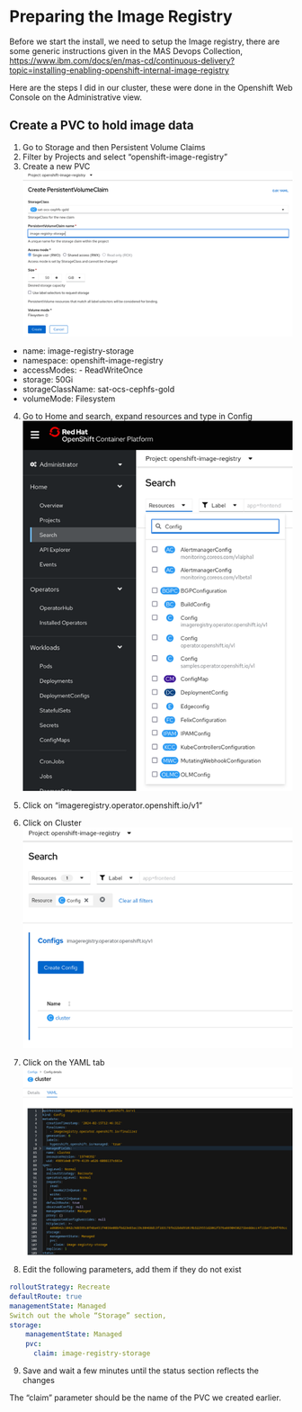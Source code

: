# Preparing the Image Registry

Before we start the install, we need to setup the Image registry, there are some generic instructions given in the MAS Devops Collection,  
https://www.ibm.com/docs/en/mas-cd/continuous-delivery?topic=installing-enabling-openshift-internal-image-registry

Here are the steps I did in our cluster, these were done in the Openshift Web Console on the Administrative view.  

## Create a PVC to hold image data

1. Go to Storage and then Persistent Volume Claims  
2. Filter by Projects and select “openshift-image-registry”  
3. Create a new PVC  
![Create PVC](PreparingImageRegistry_1.png)  

* name: image-registry-storage
* namespace: openshift-image-registry
* accessModes: - ReadWriteOnce
* storage: 50Gi
* storageClassName: sat-ocs-cephfs-gold
* volumeMode: Filesystem

4. Go to Home and search, expand resources and type in Config  
![Search for Config](PreparingImageRegistry_2.png)  

5. Click on “imageregistry.operator.openshift.io/v1”  
6. Click on Cluster  
![Click on Cluster](PreparingImageRegistry_3.png)  

7. Click on the YAML tab  
![Click on Yaml Tab](PreparingImageRegistry_4.png)  

8. Edit the following parameters, add them if they do not exist  

```yaml
rolloutStrategy: Recreate
defaultRoute: true
managementState: Managed
Switch out the whole “Storage” section,
storage: 
    managementState: Managed
    pvc:
      claim: image-registry-storage
```

9. Save and wait a few minutes until the status section reflects the changes  

The “claim” parameter should be the name of the PVC we created earlier.
